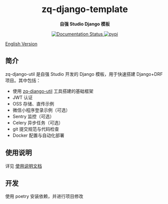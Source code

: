 <div align="center">

# zq-django-template
**自强 Studio Django 模板**

<!-- markdownlint-disable-next-line MD036 -->
</div>

<p align="center">
  <a href="https://zq-django-util.readthedocs.io/en/latest/?badge=latest">
    <img src="https://readthedocs.org/projects/zq-django-template/badge/?version=latest" alt="Documentation Status" >
  </a>
  <a href="https://pypi.org/project/zq-django-template/">
    <img src="https://img.shields.io/pypi/v/zq-django-template" alt="pypi">
  </a>
</p>
<!-- markdownlint-enable MD033 -->

[English Version](README_EN.md)

## 简介

zq-django-util 是自强 Studio 开发的 Django 模板，用于快速搭建 Django+DRF 项目。其中包括：

- 使用 [zq-django-util](https://pypi.org/project/zq-django-util/) 工具搭建的基础框架
- JWT 认证
- OSS 存储、直传示例
- 微信小程序登录示例（可选）
- Sentry 监控（可选）
- Celery 异步任务（可选）
- git 提交规范与代码检查
- Docker 配置与自动化部署

## 使用说明

详见 [使用说明文档](docs/usage.md)

## 开发

使用 poetry 安装依赖，并进行项目修改
